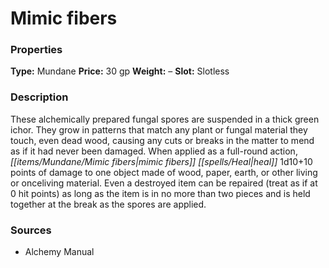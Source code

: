 ﻿---
Title: "Mimic fibers"
Type: "Mundane"
Price: "30 gp"
Weight: "–"
Slot: "Slotless"
Description: |
  "These alchemically prepared fungal spores are suspended in a thick green ichor. They grow in patterns that match any plant or fungal material they touch, even dead wood, causing any cuts or breaks in the matter to mend as if it had never been damaged. When applied as a full-round action, mimic fibers heal 1d10+10 points of damage to one object made of wood, paper, earth, or other living or onceliving material. Even a destroyed item can be repaired (treat as if at 0 hit points) as long as the item is in no more than two pieces and is held together at the break as the spores are applied."
Sources: "['Alchemy Manual']"
---

# Mimic fibers

### Properties

**Type:** Mundane **Price:** 30 gp **Weight:** – **Slot:** Slotless

### Description

These alchemically prepared fungal spores are suspended in a thick green ichor. They grow in patterns that match any plant or fungal material they touch, even dead wood, causing any cuts or breaks in the matter to mend as if it had never been damaged. When applied as a full-round action, _[[items/Mundane/Mimic fibers|mimic fibers]]_ _[[spells/Heal|heal]]_ 1d10+10 points of damage to one object made of wood, paper, earth, or other living or onceliving material. Even a destroyed item can be repaired (treat as if at 0 hit points) as long as the item is in no more than two pieces and is held together at the break as the spores are applied.

### Sources

* Alchemy Manual